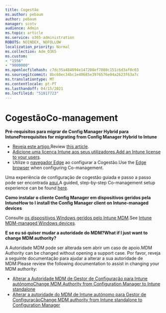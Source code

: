 ```yaml
---
title: Cogestão
ms.author: pebaum
author: pebaum
manager: scotv
audience: Admin
ms.topic: article
ms.service: o365-administration
ROBOTS: NOINDEX, NOFOLLOW
localization_priority: Normal
ms.collection: Adm_O365
ms.custom:
- "1556"
- "9000080"
ms.openlocfilehash: c7dc35a484894e147208ef7080c151c6d3af0c63
ms.sourcegitcommit: 8bc60ec34bc1e40685e3976576e04a2623f63a7c
ms.translationtype: MT
ms.contentlocale: pt-PT
ms.lasthandoff: 04/15/2021
ms.locfileid: "51817723"
---
```

# <a name="co-management"></a><span data-ttu-id="5ade7-102">Cogestão</span><span class="sxs-lookup"><span data-stu-id="5ade7-102">Co-management</span></span>

<span data-ttu-id="5ade7-103">**Pré-requisitos para migrar de Config Manager Hybrid para Intune**</span><span class="sxs-lookup"><span data-stu-id="5ade7-103">**Prerequisites for migrating from Config Manager Hybrid to Intune**</span></span>

- <span data-ttu-id="5ade7-104">[Reveja este artigo.](https://docs.microsoft.com/mem/configmgr/mdm/understand/what-happened-to-hybrid)</span><span class="sxs-lookup"><span data-stu-id="5ade7-104">Review [this article](https://docs.microsoft.com/mem/configmgr/mdm/understand/what-happened-to-hybrid).</span></span>
- <span data-ttu-id="5ade7-105">[Adicione uma licença Intune aos seus utilizadores.](https://docs.microsoft.com/mem/intune/fundamentals/licenses-assign)</span><span class="sxs-lookup"><span data-stu-id="5ade7-105">[Add an Intune license to your users](https://docs.microsoft.com/mem/intune/fundamentals/licenses-assign).</span></span>
- <span data-ttu-id="5ade7-106">Utilize o [navegador Edge](https://www.microsoft.com/edge) ao configurar a Cogestão.</span><span class="sxs-lookup"><span data-stu-id="5ade7-106">Use the [Edge browser](https://www.microsoft.com/edge) when configuring Co-management.</span></span>

<span data-ttu-id="5ade7-107">Uma experiência de configuração de cogestão guiada e passo a passo pode ser encontrada [aqui.](https://admin.microsoft.com/AdminPortal/Home?#/modernonboarding/comanagesetupguide)</span><span class="sxs-lookup"><span data-stu-id="5ade7-107">A guided, step-by-step Co-management setup experience can be found [here](https://admin.microsoft.com/AdminPortal/Home?#/modernonboarding/comanagesetupguide).</span></span>

<span data-ttu-id="5ade7-108">**Como instalar o cliente Config Manager em dispositivos geridos pela Intune**</span><span class="sxs-lookup"><span data-stu-id="5ade7-108">**How to I install the Config Manager client on Intune-managed devices**</span></span>

<span data-ttu-id="5ade7-109">Consulte [os dispositivos Windows geridos pelo Intune MDM](https://docs.microsoft.com/mem/configmgr/core/clients/deploy/deploy-clients-to-windows-computers#bkmk_mdm).</span><span class="sxs-lookup"><span data-stu-id="5ade7-109">See [Intune MDM-managed Windows devices](https://docs.microsoft.com/mem/configmgr/core/clients/deploy/deploy-clients-to-windows-computers#bkmk_mdm).</span></span>

<span data-ttu-id="5ade7-110">**E se eu só quiser mudar a autoridade do MDM?**</span><span class="sxs-lookup"><span data-stu-id="5ade7-110">**What if I just want to change MDM authority?**</span></span>

<span data-ttu-id="5ade7-111">A Autoridade MDM pode ser alterada sem abrir um caso de apoio.</span><span class="sxs-lookup"><span data-stu-id="5ade7-111">MDM Authority can be changed without opening a support case.</span></span> <span data-ttu-id="5ade7-112">Por favor, reveja a seguinte documentação para ajudar a alterar a sua autoridade de MDM:</span><span class="sxs-lookup"><span data-stu-id="5ade7-112">Please review the following documentation to assist in changing your MDM authority:</span></span>

- [<span data-ttu-id="5ade7-113">Alterar a Autoridade MDM de Gestor de Configuração para Intune autónomo</span><span class="sxs-lookup"><span data-stu-id="5ade7-113">Change MDM Authority from Configuration Manager to Intune standalone</span></span>](https://docs.microsoft.com/mem/configmgr/mdm/understand/what-happened-to-hybrid)
- [<span data-ttu-id="5ade7-114">Alterar a autoridade do MDM de Intune autónomo para Gestor de Configuração</span><span class="sxs-lookup"><span data-stu-id="5ade7-114">Change MDM authority from Intune standalone to Configuration Manager</span></span>](https://docs.microsoft.com/mem/configmgr/mdm/understand/what-happened-to-hybrid)
